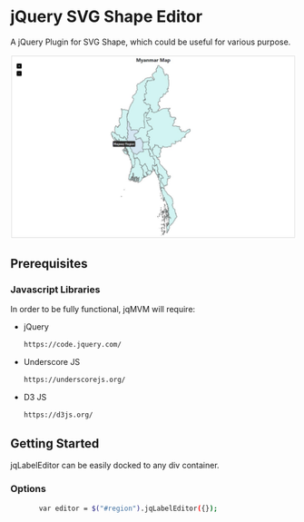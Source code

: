 # jQuery SVG Shape Editor

A jQuery Plugin for SVG Shape, which could be useful for various purpose.

<img src="https://raw.githubusercontent.com/2kha/Visualizations/main/Myanmar%20Vector%20Map/images/myanmarmap.jpg" />


## Prerequisites

### Javascript Libraries

In order to be fully functional, jqMVM will require:

* jQuery
  ```sh
  https://code.jquery.com/
  ```
  
* Underscore JS
  ```sh
  https://underscorejs.org/
  ```
  
* D3 JS
  ```sh
  https://d3js.org/
  ```

  
## Getting Started

jqLabelEditor can be easily docked to any div container.


### Options

```sh
       var editor = $("#region").jqLabelEditor({});
```




